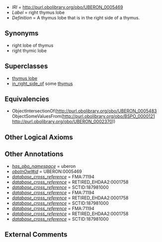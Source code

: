  * *IRI* = http://purl.obolibrary.org/obo/UBERON_0005469
 * *Label* = right thymus lobe
 * *Definition* = A thymus lobe that is in the right side of a thymus.

## Synonyms

 * right lobe of thymus
 * right thymic lobe

## Superclasses

 * [thymus lobe](../../UBERON/83/UBERON_0005483.md)
 * [in_right_side_of](../../BSPO/21/BSPO_0000121.md) some [thymus](../../UBERON/70/UBERON_0002370.md)

## Equivalencies

 * ObjectIntersectionOf(<http://purl.obolibrary.org/obo/UBERON_0005483> ObjectSomeValuesFrom(<http://purl.obolibrary.org/obo/BSPO_0000121> <http://purl.obolibrary.org/obo/UBERON_0002370>))

## Other Logical Axioms


## Other Annotations

 * *[has_obo_namespace](../../ce/oboInOwl#hasOBONamespace.md)* = uberon
 * *[oboInOwl#id](../../id/oboInOwl#id.md)* = UBERON:0005469
 * *[database_cross_reference](../../ef/oboInOwl#hasDbXref.md)* = FMA:71194
 * *[database_cross_reference](../../ef/oboInOwl#hasDbXref.md)* = RETIRED_EHDAA2:0001758
 * *[database_cross_reference](../../ef/oboInOwl#hasDbXref.md)* = SCTID:187981000
 * *[database_cross_reference](../../ef/oboInOwl#hasDbXref.md)* = FMA:71194
 * *[database_cross_reference](../../ef/oboInOwl#hasDbXref.md)* = RETIRED_EHDAA2:0001758
 * *[database_cross_reference](../../ef/oboInOwl#hasDbXref.md)* = SCTID:187981000
 * *[database_cross_reference](../../ef/oboInOwl#hasDbXref.md)* = FMA:71194
 * *[database_cross_reference](../../ef/oboInOwl#hasDbXref.md)* = RETIRED_EHDAA2:0001758
 * *[database_cross_reference](../../ef/oboInOwl#hasDbXref.md)* = SCTID:187981000

## External Comments

